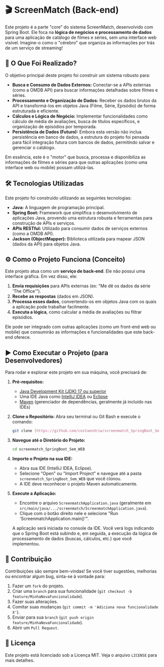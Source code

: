 # 🎬 ScreenMatch (Back-end)

Este projeto é a parte "core" do sistema ScreenMatch, desenvolvido com Spring Boot. Ele foca na **lógica de negócios e processamento de dados** para uma aplicação de catálogo de filmes e séries, sem uma interface web visível. Imagine-o como o "cérebro" que organiza as informações por trás de um serviço de streaming!

## 🚀 O Que Foi Realizado?

O objetivo principal deste projeto foi construir um sistema robusto para:

* **Busca e Consumo de Dados Externos:** Conectar-se a APIs externas (como a OMDB API) para buscar informações detalhadas sobre filmes e séries.
* **Processamento e Organização de Dados:** Receber os dados brutos da API e transformá-los em objetos Java (Filme, Série, Episódio) de forma estruturada e eficiente.
* **Cálculos e Lógica de Negócio:** Implementar funcionalidades como cálculo de média de avaliações, busca de títulos específicos, e organização de episódios por temporada.
* **Persistência de Dados (Futuro):** Embora esta versão não inclua persistência em banco de dados, a estrutura do projeto foi pensada para fácil integração futura com bancos de dados, permitindo salvar e gerenciar o catálogo.

Em essência, este é o "motor" que busca, processa e disponibiliza as informações de filmes e séries para que outras aplicações (como uma interface web ou mobile) possam utilizá-las.

## 🛠️ Tecnologias Utilizadas

Este projeto foi construído utilizando as seguintes tecnologias:

* **Java:** A linguagem de programação principal.
* **Spring Boot:** Framework que simplifica o desenvolvimento de aplicações Java, provendo uma estrutura robusta e ferramentas para construção de APIs e serviços.
* **APIs RESTful:** Utilizado para consumir dados de serviços externos (como a OMDB API).
* **Jackson (ObjectMapper):** Biblioteca utilizada para mapear JSON (dados da API) para objetos Java.

## ⚙️ Como o Projeto Funciona (Conceito)

Este projeto atua como um **serviço de back-end**. Ele não possui uma interface gráfica. Em vez disso, ele:

1.  **Envia requisições** para APIs externas (ex: "Me dê os dados da série 'The Office'").
2.  **Recebe as respostas** (dados em JSON).
3.  **Processa esses dados**, convertendo-os em objetos Java com os quais a aplicação pode trabalhar facilmente.
4.  **Executa a lógica**, como calcular a média de avaliações ou filtrar episódios.

Ele pode ser integrado com outras aplicações (como um front-end web ou mobile) que consumirão as informações e funcionalidades que este back-end oferece.

## ▶️ Como Executar o Projeto (para Desenvolvedores)

Para rodar e explorar este projeto em sua máquina, você precisará de:

1.  **Pré-requisitos:**
    * [Java Development Kit (JDK) 17 ou superior](https://www.oracle.com/java/technologies/downloads/)
    * Uma IDE Java como [IntelliJ IDEA](https://www.jetbrains.com/idea/download/) ou [Eclipse](https://www.eclipse.com/downloads/)
    * [Maven](https://maven.apache.org/download.cgi) (gerenciador de dependências, geralmente já incluído nas IDEs)

2.  **Clone o Repositório:**
    Abra seu terminal ou Git Bash e execute o comando:
    ```bash
    git clone [https://github.com/costaendriw/screenmatch_SpringBoot_Sem_WEB.git](https://github.com/costaendriw/screenmatch_SpringBoot_Sem_WEB.git)
    ```

3.  **Navegue até o Diretório do Projeto:**
    ```bash
    cd screenmatch_SpringBoot_Sem_WEB
    ```

4.  **Importe o Projeto na sua IDE:**
    * Abra sua IDE (IntelliJ IDEA, Eclipse).
    * Selecione "Open" ou "Import Project" e navegue até a pasta `screenmatch_SpringBoot_Sem_WEB` que você clonou.
    * A IDE deve reconhecer o projeto Maven automaticamente.

5.  **Execute a Aplicação:**
    * Encontre o arquivo `ScreenmatchApplication.java` (geralmente em `src/main/java/.../screenmatch/ScreenmatchApplication.java`).
    * Clique com o botão direito nele e selecione "Run 'ScreenmatchApplication.main()'".

    A aplicação será iniciada no console da IDE. Você verá logs indicando que o Spring Boot está subindo e, em seguida, a execução da lógica de processamento de dados (buscas, cálculos, etc.) que você implementou.

## 🤝 Contribuição

Contribuições são sempre bem-vindas! Se você tiver sugestões, melhorias ou encontrar algum bug, sinta-se à vontade para:

1.  Fazer um `fork` do projeto.
2.  Criar uma `branch` para sua funcionalidade (`git checkout -b feature/MinhaNovaFuncionalidade`).
3.  Fazer suas alterações.
4.  Comitar suas mudanças (`git commit -m 'Adiciona nova funcionalidade X'`).
5.  Enviar para sua `branch` (`git push origin feature/MinhaNovaFuncionalidade`).
6.  Abrir um `Pull Request`.

## 📄 Licença

Este projeto está licenciado sob a Licença MIT. Veja o arquivo `LICENSE` para mais detalhes.
